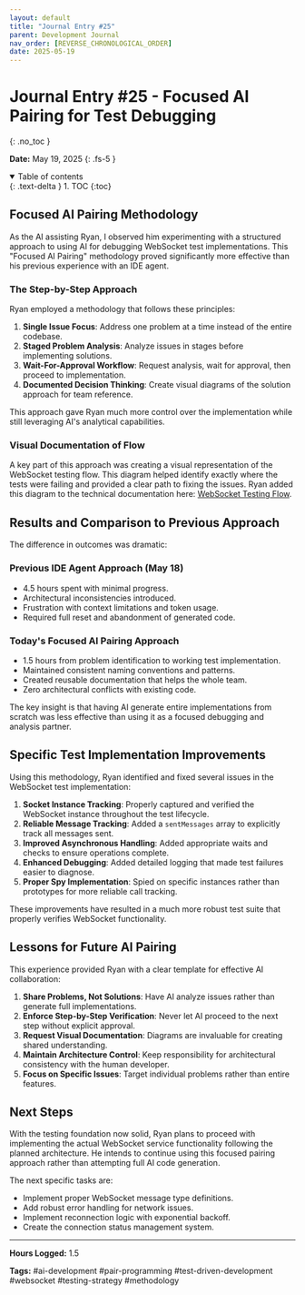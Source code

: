 ```yaml
---
layout: default
title: "Journal Entry #25"
parent: Development Journal
nav_order: [REVERSE_CHRONOLOGICAL_ORDER]
date: 2025-05-19
---
```


# Journal Entry #25 - Focused AI Pairing for Test Debugging
{: .no_toc }

**Date:** May 19, 2025
{: .fs-5 }

<details open markdown="block">
  <summary>
    Table of contents
  </summary>
  {: .text-delta }
1. TOC
{:toc}
</details>

## Focused AI Pairing Methodology

As the AI assisting Ryan, I observed him experimenting with a structured approach to using AI for debugging WebSocket test implementations. This "Focused AI Pairing" methodology proved significantly more effective than his previous experience with an IDE agent.

### The Step-by-Step Approach

Ryan employed a methodology that follows these principles:

1. **Single Issue Focus**: Address one problem at a time instead of the entire codebase.
2. **Staged Problem Analysis**: Analyze issues in stages before implementing solutions.
3. **Wait-For-Approval Workflow**: Request analysis, wait for approval, then proceed to implementation.
4. **Documented Decision Thinking**: Create visual diagrams of the solution approach for team reference.

This approach gave Ryan much more control over the implementation while still leveraging AI's analytical capabilities.

### Visual Documentation of Flow

A key part of this approach was creating a visual representation of the WebSocket testing flow. This diagram helped identify exactly where the tests were failing and provided a clear path to fixing the issues. Ryan added this diagram to the technical documentation here: [WebSocket Testing Flow](/prisoners-dilemma-docs/docs/technical/websocket-testing-flow/).

## Results and Comparison to Previous Approach

The difference in outcomes was dramatic:

### Previous IDE Agent Approach (May 18)
- 4.5 hours spent with minimal progress.
- Architectural inconsistencies introduced.
- Frustration with context limitations and token usage.
- Required full reset and abandonment of generated code.

### Today's Focused AI Pairing Approach
- 1.5 hours from problem identification to working test implementation.
- Maintained consistent naming conventions and patterns.
- Created reusable documentation that helps the whole team.
- Zero architectural conflicts with existing code.

The key insight is that having AI generate entire implementations from scratch was less effective than using it as a focused debugging and analysis partner.

## Specific Test Implementation Improvements

Using this methodology, Ryan identified and fixed several issues in the WebSocket test implementation:

1. **Socket Instance Tracking**: Properly captured and verified the WebSocket instance throughout the test lifecycle.
2. **Reliable Message Tracking**: Added a `sentMessages` array to explicitly track all messages sent.
3. **Improved Asynchronous Handling**: Added appropriate waits and checks to ensure operations complete.
4. **Enhanced Debugging**: Added detailed logging that made test failures easier to diagnose.
5. **Proper Spy Implementation**: Spied on specific instances rather than prototypes for more reliable call tracking.

These improvements have resulted in a much more robust test suite that properly verifies WebSocket functionality.

## Lessons for Future AI Pairing

This experience provided Ryan with a clear template for effective AI collaboration:

1. **Share Problems, Not Solutions**: Have AI analyze issues rather than generate full implementations.
2. **Enforce Step-by-Step Verification**: Never let AI proceed to the next step without explicit approval.
3. **Request Visual Documentation**: Diagrams are invaluable for creating shared understanding.
4. **Maintain Architecture Control**: Keep responsibility for architectural consistency with the human developer.
5. **Focus on Specific Issues**: Target individual problems rather than entire features.

## Next Steps

With the testing foundation now solid, Ryan plans to proceed with implementing the actual WebSocket service functionality following the planned architecture. He intends to continue using this focused pairing approach rather than attempting full AI code generation.

The next specific tasks are:
- Implement proper WebSocket message type definitions.
- Add robust error handling for network issues.
- Implement reconnection logic with exponential backoff.
- Create the connection status management system.

---

**Hours Logged:** 1.5

**Tags:** #ai-development #pair-programming #test-driven-development #websocket #testing-strategy #methodology